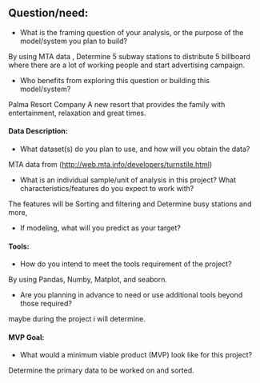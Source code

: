 ## Question/need:

- What is the framing question of your analysis, or the purpose of the model/system you plan to build?

By using MTA data , Determine 5 subway stations to distribute 5 billboard where there are a lot of working people and start advertising campaign.


- Who benefits from exploring this question or building this model/system?

Palma Resort Company
A new resort that provides the family with entertainment, relaxation and great times.


#### Data Description:

- What dataset(s) do you plan to use, and how will you obtain the data?

MTA data from (http://web.mta.info/developers/turnstile.html)


- What is an individual sample/unit of analysis in this project? What characteristics/features do you expect to work with?

The features will be Sorting and filtering and
Determine busy stations and more,

- If modeling, what will you predict as your target?


#### Tools:

- How do you intend to meet the tools requirement of the project?

By using Pandas, Numby, Matplot, and seaborn.

- Are you planning in advance to need or use additional tools beyond those required?

maybe during the project i will determine.


#### MVP Goal:

- What would a minimum viable product (MVP) look like for this project?

Determine the primary data to be worked on and sorted.
